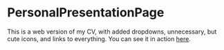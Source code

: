 # PersonalPresentationPage
This is a web version of my CV, with added dropdowns, unnecessary, but cute icons, and links to everything. You can see it in action [here](http://alas.matf.bg.ac.rs/~mi16057/).
